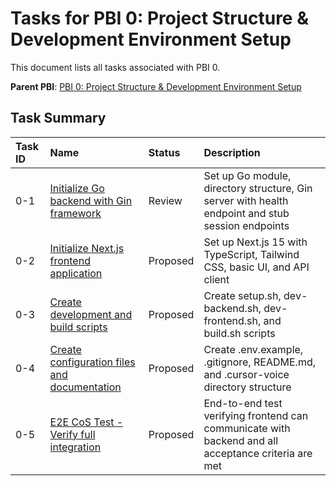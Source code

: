 # Tasks for PBI 0: Project Structure & Development Environment Setup

This document lists all tasks associated with PBI 0.

**Parent PBI**: [PBI 0: Project Structure & Development Environment Setup](./prd.md)

## Task Summary

| Task ID | Name | Status | Description |
| :------ | :--------------------------------------- | :------- | :--------------------------------- |
| 0-1 | [Initialize Go backend with Gin framework](./0-1.md) | Review | Set up Go module, directory structure, Gin server with health endpoint and stub session endpoints |
| 0-2 | [Initialize Next.js frontend application](./0-2.md) | Proposed | Set up Next.js 15 with TypeScript, Tailwind CSS, basic UI, and API client |
| 0-3 | [Create development and build scripts](./0-3.md) | Proposed | Create setup.sh, dev-backend.sh, dev-frontend.sh, and build.sh scripts |
| 0-4 | [Create configuration files and documentation](./0-4.md) | Proposed | Create .env.example, .gitignore, README.md, and .cursor-voice directory structure |
| 0-5 | [E2E CoS Test - Verify full integration](./0-5.md) | Proposed | End-to-end test verifying frontend can communicate with backend and all acceptance criteria are met |


